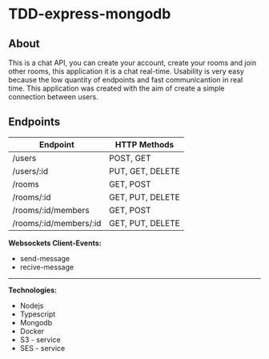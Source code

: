 <h1>TDD-express-mongodb</h1>
<h2>About</h2>

<p>This is a chat API, you can create your account, create your rooms and join other rooms, this application it is a chat real-time. 
  Usability is very easy because the low quantity of endpoints and fast communicantion in real time. This application was created with the aim of create a simple connection between users.</p>
  
  <h2>Endpoints</h2>
  
Endpoint | HTTP Methods
---------|------------
/users | POST, GET
/users/:id | PUT, GET, DELETE
/rooms | GET, POST
/rooms/:id | GET, PUT, DELETE
/rooms/:id/members | GET, POST
/rooms/:id/members/:id | GET, PUT, DELETE

<strong>Websockets  Client-Events:</strong>
* send-message
* recive-message

<hr>

<strong>Technologies:</strong>
* Nodejs
* Typescript
* Mongodb
* Docker
* S3 - service
* SES - service
